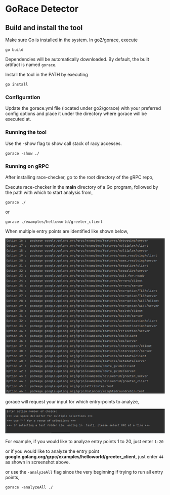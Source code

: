# GoRace Detector

 
## Build and install the tool

Make sure Go is installed in the system. 
In go2/gorace, execute
```
go build
```
Dependencies will be automatically downloaded. By default, the built artifact is named `gorace`.

Install the tool in the PATH by executing
```
go install
```

### Configuration

Update the gorace.yml file (located under go2/gorace) with your preferred config options and place it under the directory where gorace will be executed at. 


### Running the tool

Use the -show flag to show call stack of racy accesses. 
```
gorace -show ./
```

### Running on gRPC

After installing race-checker, go to the root directory of the gRPC repo, 

Execute race-checker in the **main** directory of a Go program, followed by the path with which to start analysis from, 
```
gorace ./
```
or 
```
gorace ./examples/helloworld/greeter_client
```

When multiple entry points are identified like shown below, 

![Image of screenshot](tests/grpc.png)

gorace will request your input for which entry-points to analyze, 

![Image of screenshot](tests/input.png)

For example, if you would like to analyze entry points 1 to 20, just enter
`1-20`

or if you would like to analyze the entry point **google.golang.org/grpc/examples/helloworld/greeter_client**, just enter
`44` 
as shown in screenshot above. 


or use the `-analyzeAll` flag since the very beginning if trying to run all entry points, 
```
gorace -analyzeAll ./
```

